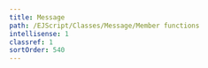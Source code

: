 ```yaml
---
title: Message
path: /EJScript/Classes/Message/Member functions
intellisense: 1
classref: 1
sortOrder: 540
---
```





